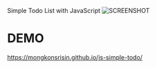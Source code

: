 Simple Todo List with JavaScript
![SCREENSHOT](https://uppic.cc/d/K5kU)

# DEMO
https://mongkonsrisin.github.io/js-simple-todo/
